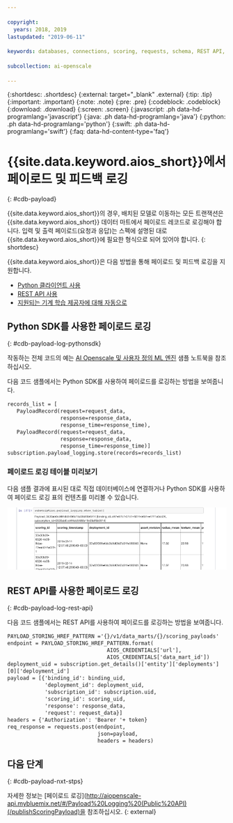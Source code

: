 ```yaml
---

copyright:
  years: 2018, 2019
lastupdated: "2019-06-11"

keywords: databases, connections, scoring, requests, schema, REST API, API

subcollection: ai-openscale

---
```


{:shortdesc: .shortdesc}
{:external: target="_blank" .external}
{:tip: .tip}
{:important: .important}
{:note: .note}
{:pre: .pre}
{:codeblock: .codeblock}
{:download: .download}
{:screen: .screen}
{:javascript: .ph data-hd-programlang='javascript'}
{:java: .ph data-hd-programlang='java'}
{:python: .ph data-hd-programlang='python'}
{:swift: .ph data-hd-programlang='swift'}
{:faq: data-hd-content-type='faq'}

# {{site.data.keyword.aios_short}}에서 페이로드 및 피드백 로깅
{: #cdb-payload}

{{site.data.keyword.aios_short}}의 경우, 배치된 모델로 이동하는 모든 트랜잭션은 {{site.data.keyword.aios_short}} 데이터 마트에서 페이로드 레코드로 로깅해야 합니다. 입력 및 출력 페이로드(요청과 응답)는 스펙에 설명된 대로 {{site.data.keyword.aios_short}}에 필요한 형식으로 되어 있어야 합니다.
{: shortdesc}

{{site.data.keyword.aios_short}}은 다음 방법을 통해 페이로드 및 피드백 로깅을 지원합니다. 

- [Python 클라이언트 사용](/docs/services/ai-openscale?topic=ai-openscale-cdb-payload#cdb-payload-log-pythonsdk)
- [REST API 사용](/docs/services/ai-openscale?topic=ai-openscale-cdb-payload#cdb-payload-log-rest-api)
- [지원되는 기계 학습 제공자에 대해 자동으로](/docs/services/ai-openscale?topic=ai-openscale-fmrk-workaround-pyld-lg)

## Python SDK를 사용한 페이로드 로깅
{: #cdb-payload-log-pythonsdk}

작동하는 전체 코드의 예는 [AI Openscale 및 사용자 정의 ML 엔진](https://github.com/pmservice/ai-openscale-tutorials/blob/master/notebooks/AI%20OpenScale%20and%20Custom%20ML%20Engine.ipynb) 샘플 노트북을 참조하십시오.

다음 코드 샘플에서는 Python SDK를 사용하여 페이로드를 로깅하는 방법을 보여줍니다.

```
records_list = [
   PayloadRecord(request=request_data, 
                 response=response_data,
                 response_time=response_time), 
   PayloadRecord(request=request_data,
                 response=response_data,
                 response_time=response_time)]
subscription.payload_logging.store(records=records_list)
```

### 페이로드 로깅 테이블 미리보기

다음 샘플 결과에 표시된 대로 직접 데이터베이스에 연결하거나 Python SDK를 사용하여 페이로드 로깅 표의 컨텐츠를 미리볼 수 있습니다. 

![페이로드 로깅 표의 Python SDK 샘플 출력](images/wosntbok.png)


## REST API를 사용한 페이로드 로깅
{: #cdb-payload-log-rest-api}

다음 코드 샘플에서는 REST API를 사용하여 페이로드를 로깅하는 방법을 보여줍니다.

```
PAYLOAD_STORING_HREF_PATTERN ='{}/v1/data_marts/{}/scoring_payloads'
endpoint = PAYLOAD_STORING_HREF_PATTERN.format(
                                AIOS_CREDENTIALS['url'], 
                                AIOS_CREDENTIALS['data_mart_id'])
deployment_uid = subscription.get_details()['entity']['deployments'][0]['deployment_id']
payload = [{'binding_id': binding_uid, 
            'deployment_id': deployment_uid,
            'subscription_id': subscription.uid,
            'scoring_id': scoring_uid,
            'response': response_data,
            'request': request_data}]
headers = {'Authorization': 'Bearer '+ token}
req_response = requests.post(endpoint, 
                             json=payload,
                             headers = headers)
```



## 다음 단계
{: #cdb-payload-nxt-stps}

자세한 정보는 [페이로드 로깅](http://aiopenscale-api.mybluemix.net/#/Payload%20Logging%20(Public%20API)(/publishScoringPayload)을 참조하십시오. {: external}


